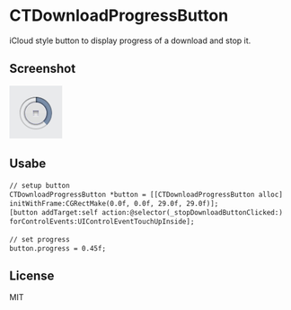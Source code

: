 # CTDownloadProgressButton

iCloud style button to display progress of a download and stop it.

## Screenshot
![Screenshot](https://github.com/ebf/CTDownloadProgressButton/raw/master/Screenshot/CTDownloadProgressButton.png)

## Usabe

```objc
// setup button
CTDownloadProgressButton *button = [[CTDownloadProgressButton alloc] initWithFrame:CGRectMake(0.0f, 0.0f, 29.0f, 29.0f)];
[button addTarget:self action:@selector(_stopDownloadButtonClicked:) forControlEvents:UIControlEventTouchUpInside];

// set progress
button.progress = 0.45f;
```

## License
MIT
